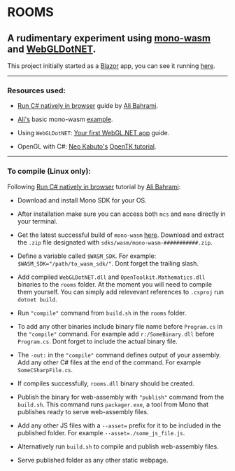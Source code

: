 # ROOMS
 
## A rudimentary experiment using [mono-wasm](https://www.mono-project.com/news/2018/01/16/mono-static-webassembly-compilation/ "mono-wasm") and [WebGLDotNET](https://github.com/WaveEngine/WebGL.NET "WebGLDotNET").

This project initially started as a [Blazor](https://dotnet.microsoft.com/apps/aspnet/web-apps/blazor) app, you can see it running [here](https://dwasm.netlify.app).

***

### Resources used:

* [Run C# natively in browser](https://itnext.io/run-c-natively-in-the-browser-through-the-web-assembly-via-mono-wasm-60f3d55dd05a) guide by [Ali Bahrami](https://github.com/0x414c49).

* [Ali's](https://github.com/0x414c49) basic mono-wasm [example](https://github.com/0x414c49/mono-wasm-example).

* Using `WebGLDotNET`: [Your first WebGL.NET app](https://geeks.ms/xamarinteam/2019/08/28/your-first-webgldotnet-app/) guide.

* OpenGL with C#: [Neo Kabuto's](https://neokabuto.blogspot.com/) [OpenTK tutorial](https://neokabuto.blogspot.com/p/tutorials.html).

***

### To compile (Linux only):

Following [Run C# natively in browser](https://itnext.io/run-c-natively-in-the-browser-through-the-web-assembly-via-mono-wasm-60f3d55dd05a "Run C# natively in browser") tutorial by [Ali Bahrami](https://github.com/0x414c49):

* Download and install Mono SDK for your OS.

* After installation make sure you can access both `mcs` and `mono` directly in your terminal.

* Get the latest successful build of `mono-wasm` [here](https://jenkins.mono-project.com/job/test-mono-mainline-wasm/label=ubuntu-1804-amd64/lastSuccessfulBuild/Azure/). Download and extract the `.zip` file designated with `sdks/wasm/mono-wasm-###########.zip`.

* Define a variable called `$WASM_SDK`. For example: `$WASM_SDK="/path/to_wasm_sdk/"`. Dont forget the trailing slash.

* Add compiled `WebGLDotNET.dll` and `OpenToolkit.Mathematics.dll` binaries to the `rooms` folder. At the moment you will need to compile them yourself. You can simply add relevevant references to `.csproj` run `dotnet build`.

* Run `"compile"` command from `build.sh` in the `rooms` folder.

* To add any other binaries include binary file name before `Program.cs` in the `"compile"` command. For example add `r:/SomeBinary.dll` before `Program.cs`. Dont forget to include the actual binary file.

* The `-out:` in the `"compile"` command defines output of your assembly. Add any other C# files at the end of the command. For example `SomeCSharpFile.cs`.

* If compiles successfully, `rooms.dll` binary should be created.

* Publish the binary for web-assembly with `"publish"` command from the `build.sh`. This command runs `packager.exe`, a tool from Mono that publishes ready to serve web-assembly files.

* Add any other JS files with a `--asset=` prefix for it to be included in the published folder. For example `--asset=./some_js_file.js`.

* Alternatively run `build.sh` to compile and publish web-assembly files.

* Serve published folder as any other static webpage.